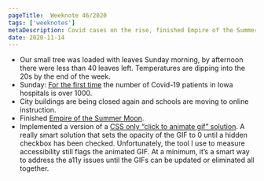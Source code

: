 ```yaml
---
pageTitle:  Weeknote 46/2020
tags: ['weeknotes']
metaDescription: Covid cases on the rise, finished Empire of the Summer Moon, Click to GIF for a11y. 
date: 2020-11-14
---
```

* Our small tree was loaded with leaves Sunday morning, by afternoon there were less than 40 leaves left. Temperatures are dipping into the 20s by the end of the week. 
* Sunday: [For the first time](https://twitter.com/okayhenderson/status/1325588092309397504) the number of Covid-19 patients in Iowa hospitals is over 1000. 
* City buildings are being closed again and schools are moving to online instruction. 
* Finished [Empire of the Summer Moon](https://read.amazon.com/kp/kshare?asin=B003KN3MDG&id=6n4q54jsg5ah5jk5tojniheara&ref_=r_sa_glf_b_0_hdrw_ss_AAAUAAA&reshareId=DKBFJSCTQREG37WVPC2T&reshareChannel=system). 
* Implemented a version of a [CSS only “click to animate gif” solution](https://christianheilmann.com/2020/07/16/a-css-only-click-to-animate-gif-solution/). A really smart solution that sets the opacity of the GIF to 0 until a hidden checkbox has been checked. Unfortunately, the tool I use to measure accessibility still flags the animated GIF. At a minimum, it’s a smart way to address the a11y issues until the GIFs can be updated or eliminated all together. 
